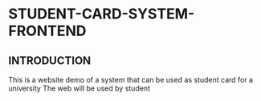 # STUDENT-CARD-SYSTEM-FRONTEND
## INTRODUCTION
This is a website demo of a system that can be used as student card for a university
The web will be used by student

